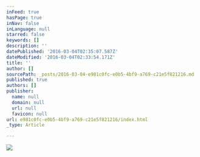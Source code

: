 ```yaml
---
inFeed: true
hasPage: true
inNav: false
inLanguage: null
starred: false
keywords: []
description: ''
datePublished: '2016-03-04T02:35:07.587Z'
dateModified: '2016-03-04T02:33:54.171Z'
title: ''
author: []
sourcePath: _posts/2016-03-04-e981c0fc-e0b5-4bf9-a769-c21e5f821216.md
published: true
authors: []
publisher:
  name: null
  domain: null
  url: null
  favicon: null
url: e981c0fc-e0b5-4bf9-a769-c21e5f821216/index.html
_type: Article

---
```

![](https://s3-us-west-2.amazonaws.com/the-grid-img/p/ccc11705daaa040562c504191591a4ed2ce66ffa.jpg)